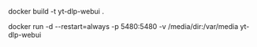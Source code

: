docker build -t yt-dlp-webui .

docker run -d --restart=always -p 5480:5480 -v /media/dir:/var/media yt-dlp-webui